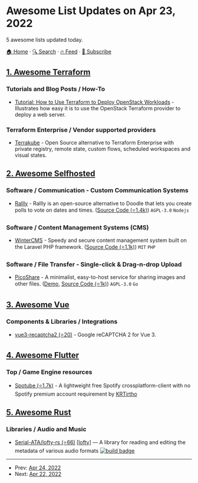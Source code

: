 # Awesome List Updates on Apr 23, 2022

5 awesome lists updated today.

[🏠 Home](/README.md) · [🔍 Search](https://www.trackawesomelist.com/search/) · [🔥 Feed](https://www.trackawesomelist.com/rss.xml) · [📮 Subscribe](https://trackawesomelist.us17.list-manage.com/subscribe?u=d2f0117aa829c83a63ec63c2f&id=36a103854c)



## [1. Awesome Terraform](/content/shuaibiyy/awesome-terraform/README.md)

### Tutorials and Blog Posts / How-To

*   [Tutorial: How to Use Terraform to Deploy OpenStack Workloads](https://web.archive.org/web/20170611135511/http://www.stratoscale.com/blog/openstack/tutorial-how-to-use-terraform-to-deploy-openstack-workloads/) - Illustrates how easy it is to use the OpenStack Terraform provider to deploy a web server.

### Terraform Enterprise / Vendor supported providers

*   [Terrakube](https://terrakube.org) - Open Source alternative to Terraform Enterprise with private registry, remote state, custom flows, scheduled workspaces and visual states.

## [2. Awesome Selfhosted](/content/awesome-selfhosted/awesome-selfhosted/README.md)

### Software / Communication - Custom Communication Systems

*   [Rallly](https://rallly.co) - Rallly is an open-source alternative to Doodle that lets you create polls to vote on dates and times. ([Source Code (⭐1.4k)](https://github.com/lukevella/Rallly)) `AGPL-3.0` `Nodejs`

### Software / Content Management Systems (CMS)

*   [WinterCMS](https://wintercms.com/) - Speedy and secure content management system built on the Laravel PHP framework. ([Source Code (⭐1.1k)](https://github.com/wintercms/winter)) `MIT` `PHP`

### Software / File Transfer - Single-click & Drag-n-drop Upload

*   [PicoShare](https://pico.rocks) - A minimalist, easy-to-host service for sharing images and other files. ([Demo](https://demo.pico.rocks), [Source Code (⭐1k)](https://github.com/mtlynch/picoshare)) `AGPL-3.0` `Go`

## [3. Awesome Vue](/content/vuejs/awesome-vue/README.md)

### Components & Libraries / Integrations

*   [vue3-recaptcha2 (⭐20)](https://github.com/bbonch/vue3-recaptcha2) - Google reCAPTCHA 2 for Vue 3.

## [4. Awesome Flutter](/content/Solido/awesome-flutter/README.md)

### Top / Game Engine resources

*   [Spotube (⭐1.7k)](https://github.com/KRTirtho/spotube) <!--stargazers:KRTirtho/spotube--> - A lightweight free Spotify crossplatform-client with no Spotify premium account requirement by [KRTirtho](https://github.com/KRTirtho)

## [5. Awesome Rust](/content/rust-unofficial/awesome-rust/README.md)

### Libraries / Audio and Music

*   [Serial-ATA/lofty-rs (⭐66)](https://github.com/Serial-ATA/lofty-rs) \[[lofty](https://crates.io/crates/lofty)] — A library for reading and editing the metadata of various audio formats [![build badge](https://github.com/Serial-ATA/lofty-rs/actions/workflows/ci.yml/badge.svg?branch=main)](https://github.com/Serial-ATA/lofty-rs/actions)

---

- Prev: [Apr 24, 2022](/content/2022/04/24/README.md)
- Next: [Apr 22, 2022](/content/2022/04/22/README.md)